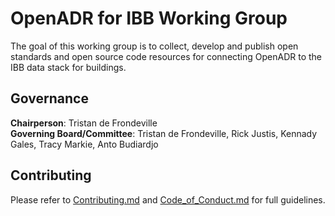 # OpenADR for IBB Working Group

The goal of this working group is to collect, develop and publish open standards and open source code resources for connecting OpenADR to the IBB data stack for buildings.

## Governance

**Chairperson**: Tristan de Frondeville  
**Governing Board/Committee**: Tristan de Frondeville, Rick Justis, Kennady Gales, Tracy Markie, Anto Budiardjo

## Contributing

Please refer to [Contributing.md](docs/Contributing.md) and [Code_of_Conduct.md](docs/Code_of_Conduct.md) for full guidelines.
